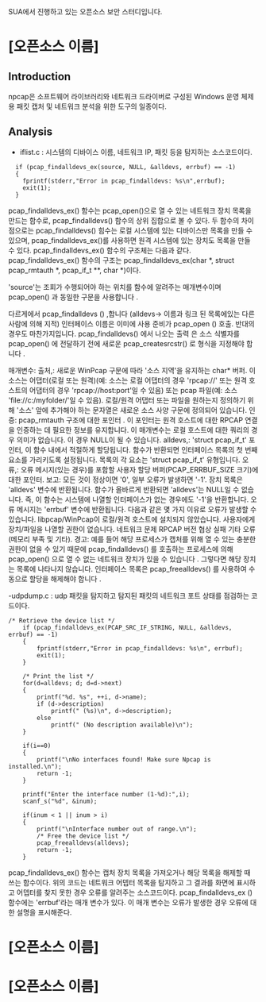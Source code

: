 
SUA에서 진행하고 있는 오픈소스 보안 스터디입니다.

# [오픈소스 이름]

## Introduction
npcap은 소프트웨어 라이브러리와 네트워크 드라이버로 구성된 Windows 운영 체제 용 패킷 캡처 및 네트워크 분석을 위한 도구의 일종이다. 

## Analysis

- iflist.c : 시스템의 디바이스 이름, 네트워크 IP, 패킷 등을 탐지하는 소스코드이다. 
```
  if (pcap_findalldevs_ex(source, NULL, &alldevs, errbuf) == -1)
  {
    fprintf(stderr,"Error in pcap_findalldevs: %s\n",errbuf);
    exit(1);
  }
```
pcap_findalldevs_ex() 함수는 pcap_open()으로 열 수 있는 네트워크 장치 목록을 만드는 함수로, pcap_findalldevs() 함수의 상위 집합으로 볼 수 있다. 두 함수의 차이점으로는 pcap_findalldevs() 힘수는 로컬 시스템에 있는 디바이스만 목록을 만들 수 있으며, pcap_findalldevs_ex()를 사용하면 원격 시스템에 있는 장치도 목록을 만들 수 있다. 
pcap_findalldevs_ex() 함수의 구조체는 다음과 같다.
pcap_findalldevs_ex() 함수의 구조는 pcap_findalldevs_ex(char *, struct pcap_rmtauth *, pcap_if_t **, char *)이다.




'source'는 조회가 수행되어야 하는 위치를 함수에 알려주는 매개변수이며 pcap_open() 과 동일한 구문을 사용합니다 .

다르게에서 pcap_findalldevs () ,합니다 (alldevs-> 이름과 링크 된 목록에있는 다른 사람에 의해 지적) 인터페이스 이름은 이미에 사용 준비가 pcap_open () 호출. 반대의 경우도 마찬가지입니다. pcap_findalldevs() 에서 나오는 출력 은 소스 식별자를 pcap_open() 에 전달하기 전에 새로운 pcap_createsrcstr() 로 형식을 지정해야 합니다 .

매개변수:
출처,: 	새로운 WinPcap 구문에 따라 '소스 지역'을 유지하는 char* 버퍼. 이 소스는 어댑터(로컬 또는 원격)(예: 소스는 로컬 어댑터의 경우 'rpcap://' 또는 원격 호스트의 어댑터의 경우 'rpcap://host:port'일 수 있음) 또는 pcap 파일(예: 소스 'file://c:/myfolder/'일 수 있음).
로컬/원격 어댑터 또는 파일을 원하는지 정의하기 위해 '소스' 앞에 추가해야 하는 문자열은 새로운 소스 사양 구문에 정의되어 있습니다.
인증: 	pcap_rmtauth 구조에 대한 포인터 . 이 포인터는 원격 호스트에 대한 RPCAP 연결을 인증하는 데 필요한 정보를 유지합니다. 이 매개변수는 로컬 호스트에 대한 쿼리의 경우 의미가 없습니다. 이 경우 NULL이 될 수 있습니다.
alldevs,: 	'struct pcap_if_t' 포인터, 이 함수 내에서 적절하게 할당됩니다. 함수가 반환되면 인터페이스 목록의 첫 번째 요소를 가리키도록 설정됩니다. 목록의 각 요소는 'struct pcap_if_t' 유형입니다.
오류,: 	오류 메시지(있는 경우)를 포함할 사용자 할당 버퍼(PCAP_ERRBUF_SIZE 크기)에 대한 포인터.
보고:
모든 것이 정상이면 '0', 일부 오류가 발생하면 '-1'. 장치 목록은 'alldevs' 변수에 반환됩니다. 함수가 올바르게 반환되면 'alldevs'는 NULL일 수 없습니다. 즉, 이 함수는 시스템에 나열할 인터페이스가 없는 경우에도 '-1'을 반환합니다.
오류 메시지는 'errbuf' 변수에 반환됩니다. 다음과 같은 몇 가지 이유로 오류가 발생할 수 있습니다.
libpcap/WinPcap이 로컬/원격 호스트에 설치되지 않았습니다.
사용자에게 장치/파일을 나열할 권한이 없습니다.
네트워크 문제
RPCAP 버전 협상 실패
기타 오류(메모리 부족 및 기타).
경고:
예를 들어 해당 프로세스가 캡처를 위해 열 수 있는 충분한 권한이 없을 수 있기 때문에 pcap_findalldevs() 를 호출하는 프로세스에 의해 pcap_open() 으로 열 수 없는 네트워크 장치가 있을 수 있습니다 . 그렇다면 해당 장치는 목록에 나타나지 않습니다.
인터페이스 목록은 pcap_freealldevs() 를 사용하여 수동으로 할당을 해제해야 합니다 .



-udpdump.c : udp 패킷을 탐지하고 탐지된 패킷의 네트워크 포트 상태를 점검하는 코드이다.
```
/* Retrieve the device list */
	if (pcap_findalldevs_ex(PCAP_SRC_IF_STRING, NULL, &alldevs, errbuf) == -1)
	{
		fprintf(stderr,"Error in pcap_findalldevs: %s\n", errbuf);
		exit(1);
	}
	
	/* Print the list */
	for(d=alldevs; d; d=d->next)
	{
		printf("%d. %s", ++i, d->name);
		if (d->description)
			printf(" (%s)\n", d->description);
		else
			printf(" (No description available)\n");
	}

	if(i==0)
	{
		printf("\nNo interfaces found! Make sure Npcap is installed.\n");
		return -1;
	}
	
	printf("Enter the interface number (1-%d):",i);
	scanf_s("%d", &inum);
	
	if(inum < 1 || inum > i)
	{
		printf("\nInterface number out of range.\n");
		/* Free the device list */
		pcap_freealldevs(alldevs);
		return -1;
	}
  ```
  pcap_findalldevs_ex() 함수는 캡처 장치 목록을 가져오거나 해당 목록을 해제할 때 쓰는 함수이다. 위의 코드는 네트워크 어뎁터 목록을 탐지하고 그 결과를 화면에 표시하고 어뎁터를 찾지 못한 경우 오류를 알려주는 소스코드이다. pcap_findalldevs_ex () 함수에는 'errbuf'라는 매개 변수가 있다. 이 매개 변수는 오류가 발생한 경우 오류에 대한 설명을 표시해준다. 
  
  



# [오픈소스 이름]

# [오픈소스 이름]
